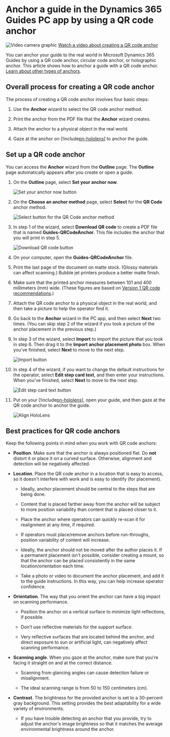 # Anchor a guide in the Dynamics 365 Guides PC app by using a QR code anchor

![Video camera graphic](media/video-camera.PNG "Video camera graphic") [Watch a video about creating a QR code anchor](https://youtu.be/NhdBG3emNUs)

You can anchor your guide to the real world in Microsoft Dynamics 365 Guides by using a QR code anchor, circular code anchor, or holographic anchor. This article shows how to anchor a guide with a QR code anchor. [Learn about other types of anchors](pc-app-anchor.md).

## Overall process for creating a QR code anchor

The process of creating a QR code anchor involves four basic steps:

1. Use the **Anchor** wizard to select the QR code anchor method.

2. Print the anchor from the PDF file that the **Anchor** wizard creates.

3. Attach the anchor to a physical object in the real world.

4. Gaze at the anchor on [!include[pn-hololens](../includes/pn-hololens.md)] to anchor the guide.

## Set up a QR code anchor

You can access the **Anchor** wizard from the **Outline** page. The **Outline** page automatically appears after you create or open a guide.

1. On the **Outline** page, select **Set your anchor now**.

    ![Set your anchor now button](media/outline-page-3.PNG "Set your anchor now button")

2. On the **Choose an anchor method** page, select **Select** for the **QR Code** anchor method.

    ![Select button for the QR Code anchor method](media/qr-code-choose-method.PNG "Select button for the QR Code anchor method")

3. In step 1 of the wizard, select **Download QR code** to create a PDF file that is named **Guides-QRCodeAnchor**. This file includes the anchor that you will print in step 5.

    ![Download QR code button](media/qr-code-download-button.PNG "Download QR code button")

4. On your computer, open the **Guides-QRCodeAnchor** file.

5. Print the last page of the document on matte stock. (Glossy materials can affect scanning.) Bubble jet printers produce a better matte finish.

6. Make sure that the printed anchor measures between 101 and 400 millimeters (mm) wide. (These figures are based on [Version 1 QR code 
recommendations](https://www.qrcode.com/en/about/version.html).)

6. Attach the QR code anchor to a physical object in the real world, and then take a picture to help the operator find it.

7. Go back to the **Anchor** wizard in the PC app, and then select **Next** two times. (You can skip step 2 of the wizard if you took a picture of the anchor placement in the 
previous step.)

8. In step 3 of the wizard, select **Import** to import the picture that you took in step 6. Then drag it to the **Import anchor placement photo** box. When you've finished, 
select **Next** to move to the next step.

    ![Import button](media/qr-code-import-photo.PNG "Import button")

9. In step 4 of the wizard, if you want to change the default instructions for the operator, select **Edit step card text**, and then enter your instructions. When you've 
finished, select **Next** to move to the next step.

    ![Edit step card text button](media/qr-code-operator-instructions.PNG "Edit step card text button")

10. Put on your [!include[pn-hololens](../includes/pn-hololens.md)], open your guide, and then gaze at the QR code anchor to anchor the guide.

    ![Align HoloLens](media/qr-code-align-hololens.PNG "Align HoloLens")

## Best practices for QR code anchors

Keep the following points in mind when you work with QR code anchors:

- **Position**. Make sure that the anchor is always positioned flat. Do **not** distort it or place it on a curved surface. Otherwise, alignment and detection will be 
negatively affected.

- **Location**. Place the QR code anchor in a location that is easy to access, so it doesn't interfere with work and is easy to identify (for placement).

    - Ideally, anchor placement should be central to the steps that are being done.

    - Content that is placed farther away from the anchor will be subject to more position variability than content that is placed closer to it.

    - Place the anchor where operators can quickly re-scan it for realignment at any time, if required.

    - If operators must place/remove anchors before run-throughs, position variability of content will increase.

    - Ideally, the anchor should not be moved after the author places it. If a permanent placement isn't possible, consider creating a mount, so that the anchor can be placed 
    consistently in the same location/orientation each time.

    - Take a photo or video to document the anchor placement, and add it to the guide instructions. In this way, you can help increase operator confidence.

- **Orientation**. The way that you orient the anchor can have a big impact on scanning performance.

    - Position the anchor on a vertical surface to minimize light reflections, if possible.

    - Don't use reflective materials for the support surface.

    - Very reflective surfaces that are located behind the anchor, and direct exposure to sun or artificial light, can negatively affect scanning performance.

- **Scanning angle**. When you gaze at the anchor, make sure that you're facing it straight on and at the correct distance.

    - Scanning from glancing angles can cause detection failure or misalignment.

    - The ideal scanning range is from 50 to 150 centimeters (cm).

- **Contrast**. The brightness for the provided anchor is set to a 30-percent gray background. This setting provides the best adaptability for a wide variety of environments.

    - If you have trouble detecting an anchor that you provide, try to adjust the anchor's image brightness so that it matches the average environmental brightness around the 
    anchor.

